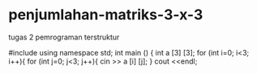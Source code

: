 # penjumlahan-matriks-3-x-3
tugas 2 pemrograman terstruktur

#include <iostream>
using namespace std;
int main () { 
    int a [3] [3];
    for (int i=0; i<3; i++){
        for (int j=0; j<3; j++){
        cin >> a [i] [j];
    }
    cout <<endl;
